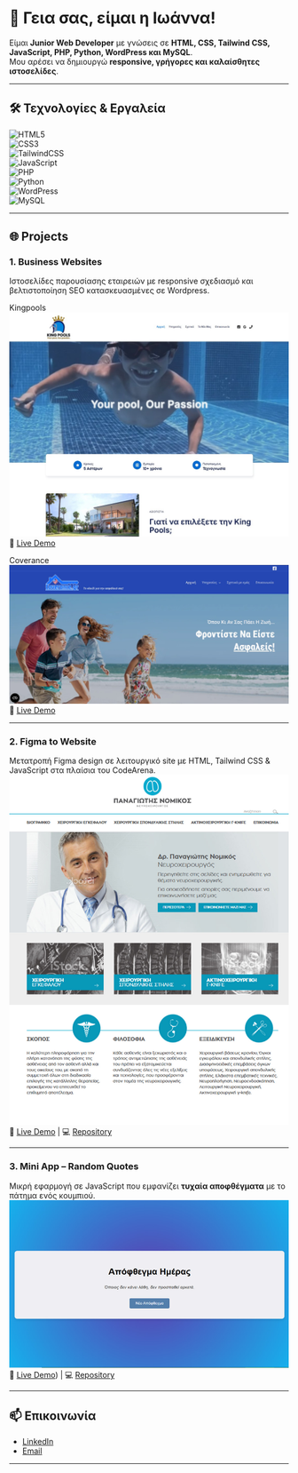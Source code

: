 # 👋 Γεια σας, είμαι η Ιωάννα!

Είμαι **Junior Web Developer** με γνώσεις σε **HTML, CSS, Tailwind CSS, JavaScript, PHP, Python, WordPress και MySQL**.  
Μου αρέσει να δημιουργώ **responsive, γρήγορες και καλαίσθητες ιστοσελίδες**.

---

## 🛠️ Τεχνολογίες & Εργαλεία

![HTML5](https://img.shields.io/badge/HTML5-E34F26?style=for-the-badge&logo=html5&logoColor=white)  
![CSS3](https://img.shields.io/badge/CSS3-1572B6?style=for-the-badge&logo=css3&logoColor=white)  
![TailwindCSS](https://img.shields.io/badge/Tailwind_CSS-38B2AC?style=for-the-badge&logo=tailwind-css&logoColor=white)  
![JavaScript](https://img.shields.io/badge/JavaScript-F7DF1E?style=for-the-badge&logo=javascript&logoColor=black)  
![PHP](https://img.shields.io/badge/PHP-777BB4?style=for-the-badge&logo=php&logoColor=white)  
![Python](https://img.shields.io/badge/Python-3776AB?style=for-the-badge&logo=python&logoColor=white)  
![WordPress](https://img.shields.io/badge/WordPress-21759B?style=for-the-badge&logo=wordpress&logoColor=white)  
![MySQL](https://img.shields.io/badge/MySQL-005C84?style=for-the-badge&logo=mysql&logoColor=white)  

---

## 🌐 Projects

### 1. **Business Websites**

Ιστοσελίδες παρουσίασης εταιρειών με responsive σχεδιασμό και βελτιστοποίηση SEO κατασκευασμένες σε Wordpress.

Kingpools
![Business Website Screenshot](./assets/scr-kp.jpg) 
🔗 [Live Demo](https://www.kingpools.gr)

Coverance
![Business Website Screenshot](./assets/scr-cov.jpg) 
🔗 [Live Demo](https://www.coverance.gr)

---

### 2. **Figma to Website**

Μετατροπή Figma design σε λειτουργικό site με HTML, Tailwind CSS & JavaScript στα πλαίσια του CodeArena.
![Figma Website Screenshot](./assets/figma-preview.jpg)  
🔗 [Live Demo](https://jeanne9999.github.io/figma-site/) | 💻 [Repository](https://github.com/Jeanne9999/figma-site)

---

### 3. **Mini App – Random Quotes**

Μικρή εφαρμογή σε JavaScript που εμφανίζει **τυχαία αποφθέγματα** με το πάτημα ενός κουμπιού.  
![Random Quotes App Screenshot](./assets/scr-quotes.jpg)  
🔗 [Live Demo](https://jeanne9999.github.io/quote-generator/)) | 💻 [Repository](https://github.com/Jeanne9999/quote-generator)

---

## 📫 Επικοινωνία

- [LinkedIn](https://linkedin.com/in/ioanna-kotronaki-97403b255)  
- [Email](mailto:i.kotronaki@gmail.com)

---
